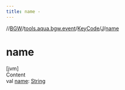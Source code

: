 ```yaml
---
title: name -
---
```

//[BGW](../../../../index.md)/[tools.aqua.bgw.event](../../index.md)/[KeyCode](../index.md)/[J](index.md)/[name](name.md)



# name  
[jvm]  
Content  
val [name](name.md): [String](https://kotlinlang.org/api/latest/jvm/stdlib/kotlin/-string/index.html)  



